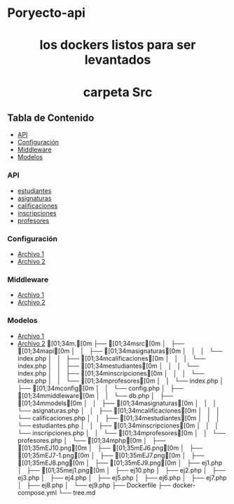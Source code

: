 # Poryecto-api
<h1 align="center"> los dockers listos para ser levantados </h1>


<h1 align="center"> carpeta Src</h1>

## Tabla de Contenido
- [API](src/api)
- [Configuración](src/config)
- [Middleware](src/middleware)
- [Modelos](src/models)

### API
- [estudiantes](src/api/estudiantes/index.md)
- [asignaturas](src/api/asignaturas/index.md)
- [calificaciones](src/api/calificaciones/index.md)
- [inscripciones](src/api/inscripciones/index.md)
- [profesores](src/api/profesores/index.md)

### Configuración
- [Archivo 1](config/archivo1.md)
- [Archivo 2](config/archivo2.md)

### Middleware
- [Archivo 1](middleware/archivo1.md)
- [Archivo 2](middleware/archivo2.md)

### Modelos
- [Archivo 1](models/archivo1.md)
- [Archivo 2](models/archivo2.md)
[01;34m.[0m
├── [01;34msrc[0m
│   ├── [01;34mapi[0m
│   │   ├── [01;34masignaturas[0m
│   │   │   └── index.php
│   │   ├── [01;34mcalificaciones[0m
│   │   │   └── index.php
│   │   ├── [01;34mestudiantes[0m
│   │   │   └── index.php
│   │   ├── [01;34minscripciones[0m
│   │   │   └── index.php
│   │   └── [01;34mprofesores[0m
│   │       └── index.php
│   ├── [01;34mconfig[0m
│   │   └── config.php
│   ├── [01;34mmiddleware[0m
│   │   └── db.php
│   ├── [01;34mmodels[0m
│   │   ├── [01;34masignaturas[0m
│   │   │   └── asignaturas.php
│   │   ├── [01;34mcalificaciones[0m
│   │   │   └── calificaciones.php
│   │   ├── [01;34mestudiantes[0m
│   │   │   └── estudiantes.php
│   │   ├── [01;34minscripciones[0m
│   │   │   └── inscripciones.php
│   │   └── [01;34mprofesores[0m
│   │       └── profesores.php
│   └── [01;34mphp[0m
│       ├── [01;35mEJ10.png[0m
│       ├── [01;35mEJ6.png[0m
│       ├── [01;35mEJ7-1.png[0m
│       ├── [01;35mEJ7.png[0m
│       ├── [01;35mEJ8.png[0m
│       ├── [01;35mEJ9.png[0m
│       ├── ej1.php
│       ├── [01;35mej1.png[0m
│       ├── ej10.php
│       ├── ej2.php
│       ├── ej3.php
│       ├── ej4.php
│       ├── ej5.php
│       ├── ej6.php
│       ├── ej7.php
│       ├── ej8.php
│       └── ej9.php
├── Dockerfile
├── docker-compose.yml
└── tree.md


